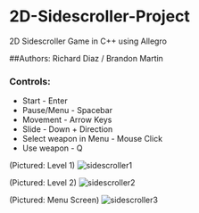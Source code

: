 # 2D-Sidescroller-Project
2D Sidescroller Game in C++ using Allegro

##Authors: Richard Diaz / Brandon Martin

### Controls:
* Start - Enter
* Pause/Menu - Spacebar
* Movement - Arrow Keys
* Slide - Down + Direction
* Select weapon in Menu - Mouse Click
* Use weapon - Q

(Pictured: Level 1)
![sidescroller1](https://user-images.githubusercontent.com/28874711/32063034-3198fcec-ba44-11e7-9b1b-00dfe7aedbcc.png)

(Pictured: Level 2)
![sidescroller2](https://user-images.githubusercontent.com/28874711/32063076-4bed9c42-ba44-11e7-9e92-f955fa68c9ee.png)

(Pictured: Menu Screen)
![sidescroller3](https://user-images.githubusercontent.com/28874711/32063082-4eca041e-ba44-11e7-9c64-d656dc38bcc4.png)
